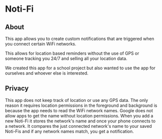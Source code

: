# Noti-Fi
## About
This app allows you to create custom notifications that are triggered when you connect certain WiFi networks.

This allows for location based reminders without the use of GPS or someone tracking you 24/7 and selling all your location data.

We created this app for a school project but also wanted to use the app for ourselves and whoever else is interested.

## Privacy
This app does not keep track of location or use any GPS data. The only reason it requires location permissions in the foreground and background is because the app needs to read the WiFi network names. Google does not allow apps to get the name without location permissions. When you add a new Noti-Fi it stores the network's name and once your phone connects to a network. It compares the just connected network's name to your saved Noti-Fis and if any network names match, you get a notification.
